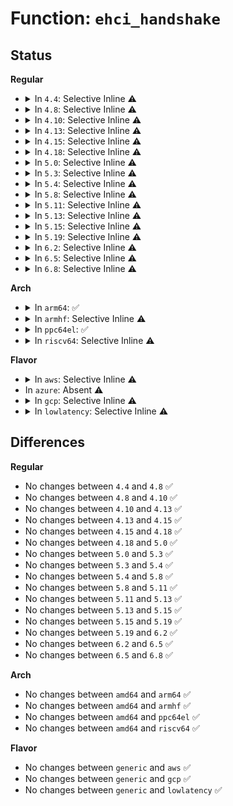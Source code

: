 # Function: <code>ehci_handshake</code>

## Status
<b>Regular</b>
<ul>
<li>
<details>
<summary>In <code>4.4</code>: Selective Inline ⚠️</summary>

```c
int ehci_handshake(struct ehci_hcd *ehci, void *ptr, u32 mask, u32 done, int usec);
```

**Collision:** Unique Global

**Inline:** Selective

**Transformation:** False

**Instances:**

```
In drivers/usb/host/ehci-hcd.c (ffffffff816311e0)
Location: drivers/usb/host/ehci-hcd.c:160
Inline: True
Inline callers:
  - drivers/usb/host/ehci-hcd.c:ehci_reset
  - drivers/usb/host/ehci-hcd.c:ehci_halt
  - drivers/usb/host/ehci-hcd.c:ehci_hub_control
  - drivers/usb/host/ehci-hcd.c:ehci_hub_control
```
**Symbols:**

```
ffffffff816311e0-ffffffff81631247: ehci_handshake (STB_GLOBAL)
```
</details>
</li>
<li>
<details>
<summary>In <code>4.8</code>: Selective Inline ⚠️</summary>

```c
int ehci_handshake(struct ehci_hcd *ehci, void *ptr, u32 mask, u32 done, int usec);
```

**Collision:** Unique Global

**Inline:** Selective

**Transformation:** False

**Instances:**

```
In drivers/usb/host/ehci-hcd.c (ffffffff81697b4f)
Location: drivers/usb/host/ehci-hcd.c:160
Inline: True
Inline callers:
  - drivers/usb/host/ehci-hcd.c:ehci_hub_control
  - drivers/usb/host/ehci-hcd.c:ehci_hub_control
  - drivers/usb/host/ehci-hcd.c:ehci_reset
  - drivers/usb/host/ehci-hcd.c:ehci_halt
```
**Symbols:**

```
ffffffff81691db0-ffffffff81691e17: ehci_handshake (STB_GLOBAL)
```
</details>
</li>
<li>
<details>
<summary>In <code>4.10</code>: Selective Inline ⚠️</summary>

```c
int ehci_handshake(struct ehci_hcd *ehci, void *ptr, u32 mask, u32 done, int usec);
```

**Collision:** Unique Global

**Inline:** Selective

**Transformation:** False

**Instances:**

```
In drivers/usb/host/ehci-hcd.c (ffffffff816c603f)
Location: drivers/usb/host/ehci-hcd.c:160
Inline: True
Inline callers:
  - drivers/usb/host/ehci-hcd.c:ehci_hub_control
  - drivers/usb/host/ehci-hcd.c:ehci_hub_control
  - drivers/usb/host/ehci-hcd.c:ehci_reset
  - drivers/usb/host/ehci-hcd.c:ehci_halt
```
**Symbols:**

```
ffffffff816bfe90-ffffffff816bfef7: ehci_handshake (STB_GLOBAL)
```
</details>
</li>
<li>
<details>
<summary>In <code>4.13</code>: Selective Inline ⚠️</summary>

```c
int ehci_handshake(struct ehci_hcd *ehci, void *ptr, u32 mask, u32 done, int usec);
```

**Collision:** Unique Global

**Inline:** Selective

**Transformation:** False

**Instances:**

```
In drivers/usb/host/ehci-hcd.c (ffffffff816da81b)
Location: drivers/usb/host/ehci-hcd.c:160
Inline: True
Inline callers:
  - drivers/usb/host/ehci-hcd.c:ehci_hub_control
  - drivers/usb/host/ehci-hcd.c:ehci_hub_control
  - drivers/usb/host/ehci-hcd.c:ehci_reset
  - drivers/usb/host/ehci-hcd.c:ehci_halt
```
**Symbols:**

```
ffffffff816d4840-ffffffff816d48a7: ehci_handshake (STB_GLOBAL)
```
</details>
</li>
<li>
<details>
<summary>In <code>4.15</code>: Selective Inline ⚠️</summary>

```c
int ehci_handshake(struct ehci_hcd *ehci, void *ptr, u32 mask, u32 done, int usec);
```

**Collision:** Unique Global

**Inline:** Selective

**Transformation:** False

**Instances:**

```
In drivers/usb/host/ehci-hcd.c (ffffffff81746f50)
Location: drivers/usb/host/ehci-hcd.c:147
Inline: True
Inline callers:
  - drivers/usb/host/ehci-hcd.c:ehci_hub_control
  - drivers/usb/host/ehci-hcd.c:ehci_hub_control
  - drivers/usb/host/ehci-hcd.c:ehci_reset
  - drivers/usb/host/ehci-hcd.c:ehci_halt
```
**Symbols:**

```
ffffffff81740f30-ffffffff81740f97: ehci_handshake (STB_GLOBAL)
```
</details>
</li>
<li>
<details>
<summary>In <code>4.18</code>: Selective Inline ⚠️</summary>

```c
int ehci_handshake(struct ehci_hcd *ehci, void *ptr, u32 mask, u32 done, int usec);
```

**Collision:** Unique Global

**Inline:** Selective

**Transformation:** False

**Instances:**

```
In drivers/usb/host/ehci-hcd.c (ffffffff817853e4)
Location: drivers/usb/host/ehci-hcd.c:147
Inline: True
Inline callers:
  - drivers/usb/host/ehci-hcd.c:ehci_hub_control
  - drivers/usb/host/ehci-hcd.c:ehci_hub_control
  - drivers/usb/host/ehci-hcd.c:ehci_reset
  - drivers/usb/host/ehci-hcd.c:ehci_halt
```
**Symbols:**

```
ffffffff81781ae0-ffffffff81781b47: ehci_handshake (STB_GLOBAL)
```
</details>
</li>
<li>
<details>
<summary>In <code>5.0</code>: Selective Inline ⚠️</summary>

```c
int ehci_handshake(struct ehci_hcd *ehci, void *ptr, u32 mask, u32 done, int usec);
```

**Collision:** Unique Global

**Inline:** Selective

**Transformation:** False

**Instances:**

```
In drivers/usb/host/ehci-hcd.c (ffffffff817ae954)
Location: drivers/usb/host/ehci-hcd.c:147
Inline: True
Inline callers:
  - drivers/usb/host/ehci-hcd.c:ehci_hub_control
  - drivers/usb/host/ehci-hcd.c:ehci_hub_control
  - drivers/usb/host/ehci-hcd.c:ehci_reset
  - drivers/usb/host/ehci-hcd.c:ehci_halt
```
**Symbols:**

```
ffffffff817a8300-ffffffff817a8367: ehci_handshake (STB_GLOBAL)
```
</details>
</li>
<li>
<details>
<summary>In <code>5.3</code>: Selective Inline ⚠️</summary>

```c
int ehci_handshake(struct ehci_hcd *ehci, void *ptr, u32 mask, u32 done, int usec);
```

**Collision:** Unique Global

**Inline:** Selective

**Transformation:** False

**Instances:**

```
In drivers/usb/host/ehci-hcd.c (ffffffff817ed784)
Location: drivers/usb/host/ehci-hcd.c:147
Inline: True
Inline callers:
  - drivers/usb/host/ehci-hcd.c:ehci_hub_control
  - drivers/usb/host/ehci-hcd.c:ehci_hub_control
  - drivers/usb/host/ehci-hcd.c:ehci_reset
  - drivers/usb/host/ehci-hcd.c:ehci_halt
```
**Symbols:**

```
ffffffff817e7560-ffffffff817e75c7: ehci_handshake (STB_GLOBAL)
```
</details>
</li>
<li>
<details>
<summary>In <code>5.4</code>: Selective Inline ⚠️</summary>

```c
int ehci_handshake(struct ehci_hcd *ehci, void *ptr, u32 mask, u32 done, int usec);
```

**Collision:** Unique Global

**Inline:** Selective

**Transformation:** False

**Instances:**

```
In drivers/usb/host/ehci-hcd.c (ffffffff8181e654)
Location: drivers/usb/host/ehci-hcd.c:147
Inline: True
Inline callers:
  - drivers/usb/host/ehci-hcd.c:ehci_hub_control
  - drivers/usb/host/ehci-hcd.c:ehci_hub_control
  - drivers/usb/host/ehci-hcd.c:ehci_reset
  - drivers/usb/host/ehci-hcd.c:ehci_halt
```
**Symbols:**

```
ffffffff81818420-ffffffff81818487: ehci_handshake (STB_GLOBAL)
```
</details>
</li>
<li>
<details>
<summary>In <code>5.8</code>: Selective Inline ⚠️</summary>

```c
int ehci_handshake(struct ehci_hcd *ehci, void *ptr, u32 mask, u32 done, int usec);
```

**Collision:** Unique Global

**Inline:** Selective

**Transformation:** False

**Instances:**

```
In drivers/usb/host/ehci-hcd.c (ffffffff818ed532)
Location: drivers/usb/host/ehci-hcd.c:148
Inline: True
Inline callers:
  - drivers/usb/host/ehci-hcd.c:ehci_hub_control
  - drivers/usb/host/ehci-hcd.c:ehci_hub_control
  - drivers/usb/host/ehci-hcd.c:ehci_reset
  - drivers/usb/host/ehci-hcd.c:ehci_halt
```
**Symbols:**

```
ffffffff818e9660-ffffffff818e96c7: ehci_handshake (STB_GLOBAL)
```
</details>
</li>
<li>
<details>
<summary>In <code>5.11</code>: Selective Inline ⚠️</summary>

```c
int ehci_handshake(struct ehci_hcd *ehci, void *ptr, u32 mask, u32 done, int usec);
```

**Collision:** Unique Global

**Inline:** Selective

**Transformation:** False

**Instances:**

```
In drivers/usb/host/ehci-hcd.c (ffffffff818f6827)
Location: drivers/usb/host/ehci-hcd.c:148
Inline: True
Inline callers:
  - drivers/usb/host/ehci-hcd.c:ehci_run
  - drivers/usb/host/ehci-hcd.c:ehci_hub_control
  - drivers/usb/host/ehci-hcd.c:ehci_hub_control
  - drivers/usb/host/ehci-hcd.c:ehci_reset
  - drivers/usb/host/ehci-hcd.c:ehci_halt
```
**Symbols:**

```
ffffffff818f2570-ffffffff818f25d7: ehci_handshake (STB_GLOBAL)
```
</details>
</li>
<li>
<details>
<summary>In <code>5.13</code>: Selective Inline ⚠️</summary>

```c
int ehci_handshake(struct ehci_hcd *ehci, void *ptr, u32 mask, u32 done, int usec);
```

**Collision:** Unique Global

**Inline:** Selective

**Transformation:** False

**Instances:**

```
In drivers/usb/host/ehci-hcd.c (ffffffff818da3bc)
Location: drivers/usb/host/ehci-hcd.c:148
Inline: True
Inline callers:
  - drivers/usb/host/ehci-hcd.c:ehci_run
  - drivers/usb/host/ehci-hcd.c:ehci_hub_control
  - drivers/usb/host/ehci-hcd.c:ehci_hub_control
  - drivers/usb/host/ehci-hcd.c:ehci_reset
  - drivers/usb/host/ehci-hcd.c:ehci_halt
```
**Symbols:**

```
ffffffff818d5c40-ffffffff818d5ca7: ehci_handshake (STB_GLOBAL)
```
</details>
</li>
<li>
<details>
<summary>In <code>5.15</code>: Selective Inline ⚠️</summary>

```c
int ehci_handshake(struct ehci_hcd *ehci, void *ptr, u32 mask, u32 done, int usec);
```

**Collision:** Unique Global

**Inline:** Selective

**Transformation:** False

**Instances:**

```
In drivers/usb/host/ehci-hcd.c (ffffffff81975e68)
Location: drivers/usb/host/ehci-hcd.c:149
Inline: True
Inline callers:
  - drivers/usb/host/ehci-hcd.c:ehci_run
  - drivers/usb/host/ehci-hcd.c:ehci_run
  - drivers/usb/host/ehci-hcd.c:ehci_hub_control
  - drivers/usb/host/ehci-hcd.c:ehci_hub_control
  - drivers/usb/host/ehci-hcd.c:ehci_reset
  - drivers/usb/host/ehci-hcd.c:ehci_halt
```
**Symbols:**

```
ffffffff81970900-ffffffff81970967: ehci_handshake (STB_GLOBAL)
```
</details>
</li>
<li>
<details>
<summary>In <code>5.19</code>: Selective Inline ⚠️</summary>

```c
int ehci_handshake(struct ehci_hcd *ehci, void *ptr, u32 mask, u32 done, int usec);
```

**Collision:** Unique Global

**Inline:** Selective

**Transformation:** False

**Instances:**

```
In drivers/usb/host/ehci-hcd.c (ffffffff81ad19e8)
Location: drivers/usb/host/ehci-hcd.c:149
Inline: True
Inline callers:
  - drivers/usb/host/ehci-hcd.c:ehci_run
  - drivers/usb/host/ehci-hcd.c:ehci_run
  - drivers/usb/host/ehci-hcd.c:ehci_hub_control
  - drivers/usb/host/ehci-hcd.c:ehci_hub_control
  - drivers/usb/host/ehci-hcd.c:ehci_reset
  - drivers/usb/host/ehci-hcd.c:ehci_halt
```
**Symbols:**

```
ffffffff81acb160-ffffffff81acb1f4: ehci_handshake (STB_GLOBAL)
```
</details>
</li>
<li>
<details>
<summary>In <code>6.2</code>: Selective Inline ⚠️</summary>

```c
int ehci_handshake(struct ehci_hcd *ehci, void *ptr, u32 mask, u32 done, int usec);
```

**Collision:** Unique Global

**Inline:** Selective

**Transformation:** False

**Instances:**

```
In drivers/usb/host/ehci-hcd.c (ffffffff81c5c488)
Location: drivers/usb/host/ehci-hcd.c:149
Inline: True
Inline callers:
  - drivers/usb/host/ehci-hcd.c:ehci_run
  - drivers/usb/host/ehci-hcd.c:ehci_run
  - drivers/usb/host/ehci-hcd.c:ehci_hub_control
  - drivers/usb/host/ehci-hcd.c:ehci_hub_control
  - drivers/usb/host/ehci-hcd.c:ehci_reset
  - drivers/usb/host/ehci-hcd.c:ehci_halt
```
**Symbols:**

```
ffffffff81c55830-ffffffff81c558c4: ehci_handshake (STB_GLOBAL)
```
</details>
</li>
<li>
<details>
<summary>In <code>6.5</code>: Selective Inline ⚠️</summary>

```c
int ehci_handshake(struct ehci_hcd *ehci, void *ptr, u32 mask, u32 done, int usec);
```

**Collision:** Unique Global

**Inline:** Selective

**Transformation:** False

**Instances:**

```
In drivers/usb/host/ehci-hcd.c (ffffffff81cc3b08)
Location: drivers/usb/host/ehci-hcd.c:149
Inline: True
Inline callers:
  - drivers/usb/host/ehci-hcd.c:ehci_run
  - drivers/usb/host/ehci-hcd.c:ehci_run
  - drivers/usb/host/ehci-hcd.c:ehci_hub_control
  - drivers/usb/host/ehci-hcd.c:ehci_hub_control
  - drivers/usb/host/ehci-hcd.c:ehci_reset
  - drivers/usb/host/ehci-hcd.c:ehci_halt
```
**Symbols:**

```
ffffffff81cbcdc0-ffffffff81cbce54: ehci_handshake (STB_GLOBAL)
```
</details>
</li>
<li>
<details>
<summary>In <code>6.8</code>: Selective Inline ⚠️</summary>

```c
int ehci_handshake(struct ehci_hcd *ehci, void *ptr, u32 mask, u32 done, int usec);
```

**Collision:** Unique Global

**Inline:** Selective

**Transformation:** False

**Instances:**

```
In drivers/usb/host/ehci-hcd.c (ffffffff81d789f5)
Location: drivers/usb/host/ehci-hcd.c:149
Inline: True
Inline callers:
  - drivers/usb/host/ehci-hcd.c:ehci_run
  - drivers/usb/host/ehci-hcd.c:ehci_run
  - drivers/usb/host/ehci-hcd.c:ehci_hub_control
  - drivers/usb/host/ehci-hcd.c:ehci_hub_control
  - drivers/usb/host/ehci-hcd.c:ehci_reset
  - drivers/usb/host/ehci-hcd.c:ehci_halt
```
**Symbols:**

```
ffffffff81d71b30-ffffffff81d71bc4: ehci_handshake (STB_GLOBAL)
```
</details>
</li>
</ul>
<b>Arch</b>
<ul>
<li>
<details>
<summary>In <code>arm64</code>: ✅</summary>

```c
int ehci_handshake(struct ehci_hcd *ehci, void *ptr, u32 mask, u32 done, int usec);
```

**Collision:** Unique Global

**Inline:** No

**Transformation:** False

**Instances:**

```
In drivers/usb/host/ehci-hcd.c (ffff800010a54d68)
Location: drivers/usb/host/ehci-hcd.c:147
Inline: False
Direct callers:
  - drivers/usb/host/ehci-hcd.c:ehci_hub_control
  - drivers/usb/host/ehci-hcd.c:ehci_hub_control
  - drivers/usb/host/ehci-hcd.c:ehci_reset
  - drivers/usb/host/ehci-hcd.c:ehci_halt
```
**Symbols:**

```
ffff800010a54d68-ffff800010a54e0c: ehci_handshake (STB_GLOBAL)
```
</details>
</li>
<li>
<details>
<summary>In <code>armhf</code>: Selective Inline ⚠️</summary>

```c
int ehci_handshake(struct ehci_hcd *ehci, void *ptr, u32 mask, u32 done, int usec);
```

**Collision:** Unique Global

**Inline:** Selective

**Transformation:** False

**Instances:**

```
In drivers/usb/host/ehci-hcd.c (c0b2ce8c)
Location: drivers/usb/host/ehci-hcd.c:147
Inline: True
Inline callers:
  - drivers/usb/host/ehci-hcd.c:ehci_hub_control
  - drivers/usb/host/ehci-hcd.c:ehci_hub_control
  - drivers/usb/host/ehci-hcd.c:ehci_reset
  - drivers/usb/host/ehci-hcd.c:ehci_halt
```
**Symbols:**

```
c0b236e8-c0b2376c: ehci_handshake (STB_GLOBAL)
```
</details>
</li>
<li>
<details>
<summary>In <code>ppc64el</code>: ✅</summary>

```c
int ehci_handshake(struct ehci_hcd *ehci, void *ptr, u32 mask, u32 done, int usec);
```

**Collision:** Unique Global

**Inline:** No

**Transformation:** False

**Instances:**

```
In drivers/usb/host/ehci-hcd.c (c000000000b1e6e0)
Location: drivers/usb/host/ehci-hcd.c:147
Inline: False
Direct callers:
  - drivers/usb/host/ehci-hcd.c:ehci_hub_control
  - drivers/usb/host/ehci-hcd.c:ehci_hub_control
  - drivers/usb/host/ehci-hcd.c:ehci_reset
  - drivers/usb/host/ehci-hcd.c:ehci_halt
```
**Symbols:**

```
c000000000b1e6e0-c000000000b1e7f8: ehci_handshake (STB_GLOBAL)
```
</details>
</li>
<li>
<details>
<summary>In <code>riscv64</code>: Selective Inline ⚠️</summary>

```c
int ehci_handshake(struct ehci_hcd *ehci, void *ptr, u32 mask, u32 done, int usec);
```

**Collision:** Unique Global

**Inline:** Selective

**Transformation:** False

**Instances:**

```
In drivers/usb/host/ehci-hcd.c (ffffffe000678276)
Location: drivers/usb/host/ehci-hcd.c:147
Inline: True
Inline callers:
  - drivers/usb/host/ehci-hcd.c:ehci_hub_control
  - drivers/usb/host/ehci-hcd.c:ehci_hub_control
  - drivers/usb/host/ehci-hcd.c:ehci_reset
  - drivers/usb/host/ehci-hcd.c:ehci_halt
```
**Symbols:**

```
ffffffe00066de82-ffffffe00066def2: ehci_handshake (STB_GLOBAL)
```
</details>
</li>
</ul>
<b>Flavor</b>
<ul>
<li>
<details>
<summary>In <code>aws</code>: Selective Inline ⚠️</summary>

```c
int ehci_handshake(struct ehci_hcd *ehci, void *ptr, u32 mask, u32 done, int usec);
```

**Collision:** Unique Global

**Inline:** Selective

**Transformation:** False

**Instances:**

```
In drivers/usb/host/ehci-hcd.c (ffffffff817d6a34)
Location: drivers/usb/host/ehci-hcd.c:147
Inline: True
Inline callers:
  - drivers/usb/host/ehci-hcd.c:ehci_hub_control
  - drivers/usb/host/ehci-hcd.c:ehci_hub_control
  - drivers/usb/host/ehci-hcd.c:ehci_reset
  - drivers/usb/host/ehci-hcd.c:ehci_halt
```
**Symbols:**

```
ffffffff817d0800-ffffffff817d0867: ehci_handshake (STB_GLOBAL)
```
</details>
</li>
<li>
In <code>azure</code>: Absent ⚠️
</li>
<li>
<details>
<summary>In <code>gcp</code>: Selective Inline ⚠️</summary>

```c
int ehci_handshake(struct ehci_hcd *ehci, void *ptr, u32 mask, u32 done, int usec);
```

**Collision:** Unique Global

**Inline:** Selective

**Transformation:** False

**Instances:**

```
In drivers/usb/host/ehci-hcd.c (ffffffff818134d4)
Location: drivers/usb/host/ehci-hcd.c:147
Inline: True
Inline callers:
  - drivers/usb/host/ehci-hcd.c:ehci_hub_control
  - drivers/usb/host/ehci-hcd.c:ehci_hub_control
  - drivers/usb/host/ehci-hcd.c:ehci_reset
  - drivers/usb/host/ehci-hcd.c:ehci_halt
```
**Symbols:**

```
ffffffff8180d2a0-ffffffff8180d307: ehci_handshake (STB_GLOBAL)
```
</details>
</li>
<li>
<details>
<summary>In <code>lowlatency</code>: Selective Inline ⚠️</summary>

```c
int ehci_handshake(struct ehci_hcd *ehci, void *ptr, u32 mask, u32 done, int usec);
```

**Collision:** Unique Global

**Inline:** Selective

**Transformation:** False

**Instances:**

```
In drivers/usb/host/ehci-hcd.c (ffffffff8182dfa4)
Location: drivers/usb/host/ehci-hcd.c:147
Inline: True
Inline callers:
  - drivers/usb/host/ehci-hcd.c:ehci_hub_control
  - drivers/usb/host/ehci-hcd.c:ehci_hub_control
  - drivers/usb/host/ehci-hcd.c:ehci_reset
  - drivers/usb/host/ehci-hcd.c:ehci_halt
```
**Symbols:**

```
ffffffff818273b0-ffffffff81827417: ehci_handshake (STB_GLOBAL)
```
</details>
</li>
</ul>

## Differences
<b>Regular</b>
<ul>
<li>
No changes between <code>4.4</code> and <code>4.8</code> ✅
</li>
<li>
No changes between <code>4.8</code> and <code>4.10</code> ✅
</li>
<li>
No changes between <code>4.10</code> and <code>4.13</code> ✅
</li>
<li>
No changes between <code>4.13</code> and <code>4.15</code> ✅
</li>
<li>
No changes between <code>4.15</code> and <code>4.18</code> ✅
</li>
<li>
No changes between <code>4.18</code> and <code>5.0</code> ✅
</li>
<li>
No changes between <code>5.0</code> and <code>5.3</code> ✅
</li>
<li>
No changes between <code>5.3</code> and <code>5.4</code> ✅
</li>
<li>
No changes between <code>5.4</code> and <code>5.8</code> ✅
</li>
<li>
No changes between <code>5.8</code> and <code>5.11</code> ✅
</li>
<li>
No changes between <code>5.11</code> and <code>5.13</code> ✅
</li>
<li>
No changes between <code>5.13</code> and <code>5.15</code> ✅
</li>
<li>
No changes between <code>5.15</code> and <code>5.19</code> ✅
</li>
<li>
No changes between <code>5.19</code> and <code>6.2</code> ✅
</li>
<li>
No changes between <code>6.2</code> and <code>6.5</code> ✅
</li>
<li>
No changes between <code>6.5</code> and <code>6.8</code> ✅
</li>
</ul>
<b>Arch</b>
<ul>
<li>
No changes between <code>amd64</code> and <code>arm64</code> ✅
</li>
<li>
No changes between <code>amd64</code> and <code>armhf</code> ✅
</li>
<li>
No changes between <code>amd64</code> and <code>ppc64el</code> ✅
</li>
<li>
No changes between <code>amd64</code> and <code>riscv64</code> ✅
</li>
</ul>
<b>Flavor</b>
<ul>
<li>
No changes between <code>generic</code> and <code>aws</code> ✅
</li>
<li>
No changes between <code>generic</code> and <code>gcp</code> ✅
</li>
<li>
No changes between <code>generic</code> and <code>lowlatency</code> ✅
</li>
</ul>
